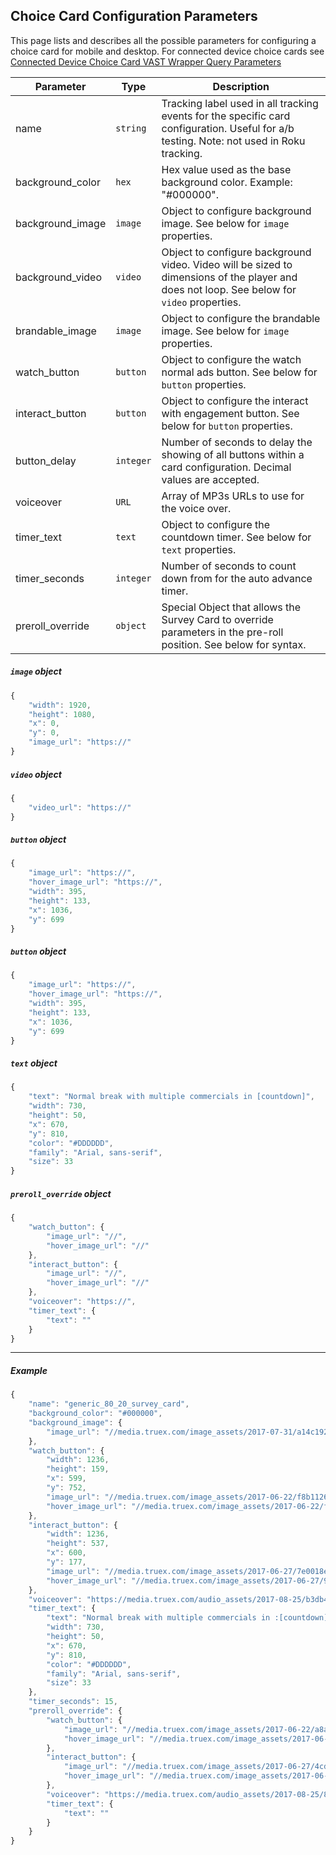 ## Choice Card Configuration Parameters

This page lists and describes all the possible parameters for configuring a choice card for mobile and desktop.  For connected device choice cards see [Connected Device Choice Card VAST Wrapper Query Parameters](https://github.com/socialvibe/truex-ads-docs/blob/master/connected_device_vast_wrapper_query_args.md)

| Parameter | Type | Description |
| ------------- | ------------- | ------------- |
| name  | `string`  | Tracking label used in all tracking events for the specific card configuration.  Useful for a/b testing.  Note: not used in Roku tracking.  |
| background_color  | `hex`  | Hex value used as the base background color.  Example: "#000000".  |
| background_image  | `image`  | Object to configure background image. See below for `image` properties.  |
| background_video  | `video`  | Object to configure background video. Video will be sized to dimensions of the player and does not loop.  See below for `video` properties.  |
| brandable_image  | `image`  | Object to configure the brandable image.  See below for `image` properties.  |
| watch_button  | `button`  | Object to configure the watch normal ads button. See below for `button` properties.  |
| interact_button  | `button`  | Object to configure the interact with engagement button. See below for `button` properties.  |
| button_delay  | `integer`  | Number of seconds to delay the showing of all buttons within a card configuration.  Decimal values are accepted.  |
| voiceover  | `URL`  | Array of MP3s URLs to use for the voice over.  |
| timer_text  | `text`  | Object to configure the countdown timer.  See below for `text` properties.  |
| timer_seconds  | `integer`  | Number of seconds to count down from for the auto advance timer.  |
| preroll_override  | `object`  | Special Object that allows the Survey Card to override parameters in the pre-roll position.  See below for syntax.  |

##### `image` object
```javascript
{
    "width": 1920,
    "height": 1080,
    "x": 0,
    "y": 0,
    "image_url": "https://"
}
```

##### `video` object
```javascript
{
    "video_url": "https://"
}
```

##### `button` object
```javascript
{
    "image_url": "https://",
    "hover_image_url": "https://",
    "width": 395,
    "height": 133,
    "x": 1036,
    "y": 699
}
```

##### `button` object
```javascript
{
    "image_url": "https://",
    "hover_image_url": "https://",
    "width": 395,
    "height": 133,
    "x": 1036,
    "y": 699
}
```

##### `text` object
```javascript
{
    "text": "Normal break with multiple commercials in [countdown]",
    "width": 730,
    "height": 50,
    "x": 670,
    "y": 810,
    "color": "#DDDDDD",
    "family": "Arial, sans-serif",
    "size": 33
}
```

##### `preroll_override` object
```javascript
{
    "watch_button": {
        "image_url": "//",
        "hover_image_url": "//"
    },
    "interact_button": {
        "image_url": "//",
        "hover_image_url": "//"
    },
    "voiceover": "https://",
    "timer_text": {
        "text": ""
    }
}
```
---
##### Example
```javascript
{
    "name": "generic_80_20_survey_card",
    "background_color": "#000000",
    "background_image": {
        "image_url": "//media.truex.com/image_assets/2017-07-31/a14c192a-0959-45d8-b9e4-e695b75f6ed3.jpg"
    },
    "watch_button": {
        "width": 1236,
        "height": 159,
        "x": 599,
        "y": 752,
        "image_url": "//media.truex.com/image_assets/2017-06-22/f8b11269-04ca-44f8-9bf9-1fbb5ae1f02c.png",
        "hover_image_url": "//media.truex.com/image_assets/2017-06-22/f073eed0-889d-4b40-9849-bbaa1c9e5960.png"
    },
    "interact_button": {
        "width": 1236,
        "height": 537,
        "x": 600,
        "y": 177,
        "image_url": "//media.truex.com/image_assets/2017-06-27/7e0018e2-9ca5-4b8e-89b5-27fde77bee9f.png",
        "hover_image_url": "//media.truex.com/image_assets/2017-06-27/90395f4d-d246-4854-8721-7e478f93ba78.png"
    },
    "voiceover": "https://media.truex.com/audio_assets/2017-08-25/b3db4828-a109-469d-b6cf-c73633c6af06.mp3",
    "timer_text": {
        "text": "Normal break with multiple commercials in :[countdown]",
        "width": 730,
        "height": 50,
        "x": 670,
        "y": 810,
        "color": "#DDDDDD",
        "family": "Arial, sans-serif",
        "size": 33
    },
    "timer_seconds": 15,
    "preroll_override": {
        "watch_button": {
            "image_url": "//media.truex.com/image_assets/2017-06-22/a8a4a57b-3791-48ff-a3ee-2b815d2dce25.png",
            "hover_image_url": "//media.truex.com/image_assets/2017-06-22/910b6360-e510-4b12-ada9-36554cf4eb08.png"
        },
        "interact_button": {
            "image_url": "//media.truex.com/image_assets/2017-06-27/4cddd086-9475-4edc-9ac6-c1a509143755.png",
            "hover_image_url": "//media.truex.com/image_assets/2017-06-27/2a6e3f18-4bc4-4d74-9ea2-1dcac8f367ae.png"
        },
        "voiceover": "https://media.truex.com/audio_assets/2017-08-25/8b817c73-d352-4d5b-9bde-770fbcf9cc00.mp3",
        "timer_text": {
            "text": ""
        }
    }
}
```
